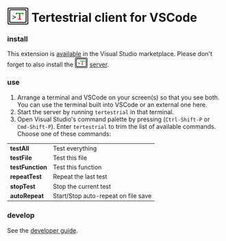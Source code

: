 # <img src="icons/icon-color-300.png" width="50" height="41" valign="bottom"> Tertestrial client for VSCode

### install

This extension is [available](https://marketplace.visualstudio.com/items?itemName=kevgo.tertestrial-vscode) in the
Visual Studio marketplace. Please don't forget to also install the
<img src="icons/icon-color-300.png" width="30" height="25" valign="bottom">
[server](https://github.com/tertestrial/server).

### use

1. Arrange a terminal and VSCode on your screen(s) so that you see both. You can use the terminal built into VSCode or
   an external one here.
2. Start the server by running `tertestrial` in that terminal.
3. Open Visual Studio's command palette by pressing (`Ctrl-Shift-P` or `Cmd-Shift-P`). Enter `tertestrial` to trim the
   list of available commands. Choose one of these commands:

<table type="commands">
  <tr>
    <td><b>testAll</b></td>
    <td>Test everything</td>
  </tr>
  <tr>
    <td><b>testFile</b></td>
    <td>Test this file</td>
  </tr>
  <tr>
    <td><b>testFunction</b></td>
    <td>Test this function</td>
  </tr>
  <tr>
    <td><b>repeatTest</b></td>
    <td>Repeat the last test</td>
  </tr>
  <tr>
    <td><b>stopTest</b></td>
    <td>Stop the current test</td>
  </tr>
  <tr>
    <td><b>autoRepeat</b></td>
    <td>Start/Stop auto-repeat on file save</td>
  </tr>
</table>

### develop

See the [developer guide](DEVELOPMENT.md).
